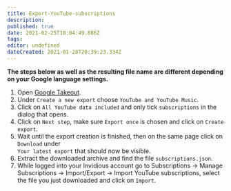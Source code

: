 ```yaml
---
title: Export-YouTube-subscriptions
description: 
published: true
date: 2021-02-25T18:04:49.886Z
tags: 
editor: undefined
dateCreated: 2021-01-28T20:39:23.334Z
---
```


**The steps below as well as the resulting file name are different depending on your Google language 
settings.**

1. Open [Google Takeout](https://takeout.google.com/takeout/custom/youtube).
2. Under `Create a new export` choose `YouTube and YouTube Music`.
3. Click on `All YouTube data included` and only tick `subscriptions` in the dialog that opens.
4. Click on `Next step`, make sure `Export once` is chosen and click on `Create export`.
5. Wait until the export creation is finished, then on the same page click on `Download` under  
   `Your latest export` that should now be visible.
6. Extract the downloaded archive and find the file `subscriptions.json`.
7. While logged into your Invidious account go to Subscriptions -> Manage Subscriptions -> 
   Import/Export -> Import YouTube subscriptions, select the file you just downloaded and click on 
   `Import`.
